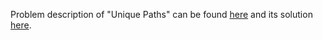 Problem description of "Unique Paths" can be found [here](https://leetcode.com/problems/unique-paths/) and its solution [here](https://github.com/aurimas13/Solutions-To-Problems/blob/main/LeetCode/Python%20Solutions/Unique%20Paths/unique.py).